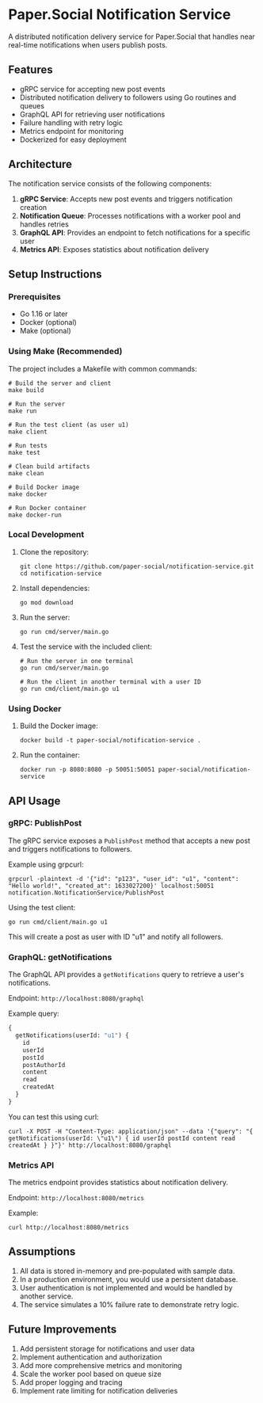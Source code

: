 # Paper.Social Notification Service

A distributed notification delivery service for Paper.Social that handles near real-time notifications when users publish posts.

## Features

- gRPC service for accepting new post events
- Distributed notification delivery to followers using Go routines and queues
- GraphQL API for retrieving user notifications
- Failure handling with retry logic
- Metrics endpoint for monitoring
- Dockerized for easy deployment

## Architecture

The notification service consists of the following components:

1. **gRPC Service**: Accepts new post events and triggers notification creation
2. **Notification Queue**: Processes notifications with a worker pool and handles retries
3. **GraphQL API**: Provides an endpoint to fetch notifications for a specific user
4. **Metrics API**: Exposes statistics about notification delivery

## Setup Instructions

### Prerequisites

- Go 1.16 or later
- Docker (optional)
- Make (optional)

### Using Make (Recommended)

The project includes a Makefile with common commands:

```
# Build the server and client
make build

# Run the server
make run

# Run the test client (as user u1)
make client

# Run tests
make test

# Clean build artifacts
make clean

# Build Docker image
make docker

# Run Docker container
make docker-run
```

### Local Development

1. Clone the repository:
   ```
   git clone https://github.com/paper-social/notification-service.git
   cd notification-service
   ```

2. Install dependencies:
   ```
   go mod download
   ```

3. Run the server:
   ```
   go run cmd/server/main.go
   ```

4. Test the service with the included client:
   ```
   # Run the server in one terminal
   go run cmd/server/main.go
   
   # Run the client in another terminal with a user ID
   go run cmd/client/main.go u1
   ```

### Using Docker

1. Build the Docker image:
   ```
   docker build -t paper-social/notification-service .
   ```

2. Run the container:
   ```
   docker run -p 8080:8080 -p 50051:50051 paper-social/notification-service
   ```

## API Usage

### gRPC: PublishPost

The gRPC service exposes a `PublishPost` method that accepts a new post and triggers notifications to followers.

Example using grpcurl:
```
grpcurl -plaintext -d '{"id": "p123", "user_id": "u1", "content": "Hello world!", "created_at": 1633027200}' localhost:50051 notification.NotificationService/PublishPost
```

Using the test client:
```
go run cmd/client/main.go u1
```
This will create a post as user with ID "u1" and notify all followers.

### GraphQL: getNotifications

The GraphQL API provides a `getNotifications` query to retrieve a user's notifications.

Endpoint: `http://localhost:8080/graphql`

Example query:
```graphql
{
  getNotifications(userId: "u1") {
    id
    userId
    postId
    postAuthorId
    content
    read
    createdAt
  }
}
```

You can test this using curl:
```
curl -X POST -H "Content-Type: application/json" --data '{"query": "{ getNotifications(userId: \"u1\") { id userId postId content read createdAt } }"}' http://localhost:8080/graphql
```

### Metrics API

The metrics endpoint provides statistics about notification delivery.

Endpoint: `http://localhost:8080/metrics`

Example:
```
curl http://localhost:8080/metrics
```

## Assumptions

1. All data is stored in-memory and pre-populated with sample data.
2. In a production environment, you would use a persistent database.
3. User authentication is not implemented and would be handled by another service.
4. The service simulates a 10% failure rate to demonstrate retry logic.

## Future Improvements

1. Add persistent storage for notifications and user data
2. Implement authentication and authorization
3. Add more comprehensive metrics and monitoring
4. Scale the worker pool based on queue size
5. Add proper logging and tracing
6. Implement rate limiting for notification deliveries 